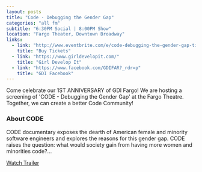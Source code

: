 ```yaml
---
layout: posts
title: "Code - Debugging the Gender Gap"
categories: "all fm"
subtitle: "6:30PM Social | 8:00PM Show"
location: "Fargo Theater, Downtown Broadway"
links:
  - link: "http://www.eventbrite.com/e/code-debugging-the-gender-gap-tickets-18844975830"
    title: "Buy Tickets"
  - link: "https://www.girldevelopit.com/"
    title: "Girl Develop It"
  - link: "https://www.facebook.com/GDIFAR?_rdr=p"
    title: "GDI Facebook"
---
```

Come celebrate our 1ST ANNIVERSARY of GDI Fargo! We are hosting a screening of 'CODE - Debugging the Gender Gap' at the Fargo Theatre. Together, we can create a better Code Community!

### About CODE
CODE documentary exposes the dearth of American female and minority software engineers and explores the reasons for this gender gap.  CODE raises the question: what would society gain from having more women and minorities code?...

<a href="http://www.codedoc.co/about/" target="_blank">Watch Trailer</a>

